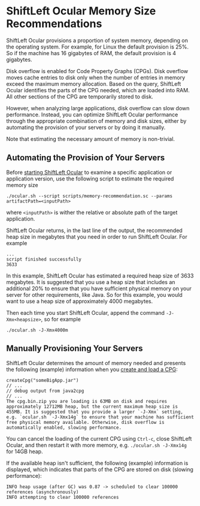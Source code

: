 # ShiftLeft Ocular Memory Size Recommendations

ShiftLeft Ocular provisions a proportion of system memory, depending on the operating system. For example, for Linux the default provision is 25%. So if the machine has 16 gigabytes of RAM, the default provision is 4 gigabytes.

Disk overflow is enabled for Code Property Graphs (CPGs). Disk overflow moves cache entries to disk only when the number of entries in memory exceed the maximum memory allocation. Based on the query, ShiftLeft Ocular identifies the parts of the CPG needed, which are loaded into RAM. All other sections of the CPG are temporarily stored to disk. 

However, when analyzing large applications, disk overflow can slow down performance. Instead, you can optimize ShiftLeft Ocular performance through the appropriate combination of memory and disk sizes, either by automating the provision of your servers or by doing it manually. 

Note that estimating the necessary amount of memory is non-trivial. 

## Automating the Provision of Your Servers

Before [starting ShiftLeft Ocular](../getting-started/starting.md) to examine a specific application or application version, use the following script to estimate the required memory size

```
./ocular.sh --script scripts/memory-recommendation.sc --params artifactPath=<inputPath>
```

where `<inputPath>` is wither the relative or absolute path of the target application.

ShiftLeft Ocular returns, in the last line of the output, the recommended heap size in megabytes that you need in order to run ShiftLeft Ocular. For example

```
...
script finished successfully
3633
```

In this example, ShiftLeft Ocular has estimated a required heap size of 3633 megabytes. It is suggested that you use a heap size that includes an additional 20% to ensure that you have sufficient physical memory on your server for other requirements, like Java. So for this example, you would want to use a heap size of approximately 4000 megabytes.

Then each time you start ShiftLeft Ocular, append the command `-J-Xmx<heapsize>`, so for example

```
./ocular.sh -J-Xmx4000m
```

## Manually Provisioning Your Servers

ShiftLeft Ocular determines the amount of memory needed and presents the following (example) information when you [create and load a CPG](../getting-started/create-cpg.md): 

```
createCpg("someBigApp.jar")
// ...
// debug output from java2cpg
// ...
The cpg.bin.zip you are loading is 63MB on disk and requires approximately 12712MB heap, but the current maximum heap size is 455MB. It is suggested that you provide a larger `-J-Xmx` setting, e.g. `ocular.sh `-J-Xmx14g` to ensure that your machine has sufficient free physical memory available. Otherwise, disk overflow is automatically enabled, slowing performance.
```
You can cancel the loading of the current CPG using `Ctrl-c`, close ShiftLeft Ocular, and then restart it with more memory, e.g. `./ocular.sh -J-Xmx14g` for 14GB heap.

If the available heap isn't sufficient, the following (example) information is displayed, which indicates that parts of the CPG are stored on disk (slowing performance):

```
INFO heap usage (after GC) was 0.87 -> scheduled to clear 100000 references (asynchronously)
INFO attempting to clear 100000 references
```
